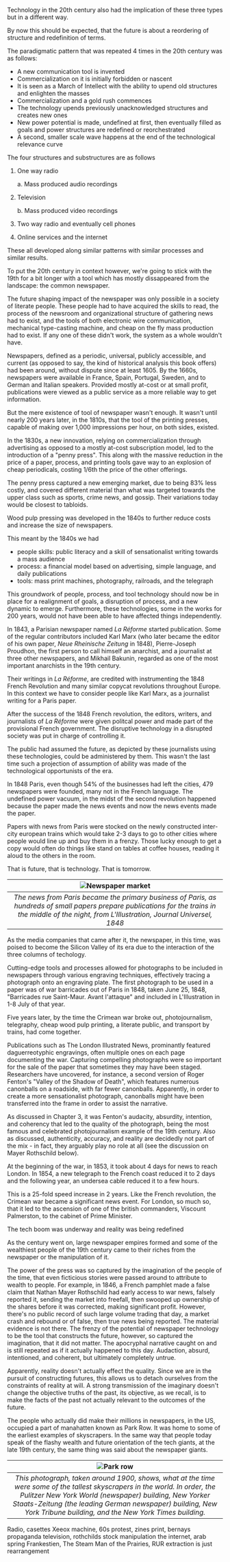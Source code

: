 Technology in the 20th century also had the implication of these three types but in a different way.

By now this should be expected, that the future is about a reordering of structure and redefinition of terms.

The paradigmatic pattern that was repeated 4 times in the 20th century was as follows:

 * A new communication tool is invented
 * Commercialization on it is initially forbidden or nascent
 * It is seen as a March of Intellect with the ability to upend old structures and enlighten the masses
 * Commercialization and a gold rush commences
 * The technology upends previously unacknowledged structures and creates new ones
 * New power potential is made, undefined at first, then eventually filled as goals and power structures are redefined or reorchestrated
 * A second, smaller scale wave happens at the end of the technological relevance curve

The four structures and substructures are as follows

 1. One way radio

    a. Mass produced audio recordings

 2. Television

    b. Mass produced video recordings

 3. Two way radio and eventually cell phones
 4. Online services and the internet

These all developed along similar patterns with similar processes and similar results.

To put the 20th century in context however, we're going to stick with the 19th for a bit longer with a tool which has mostly dissappeared from the landscape: the common newspaper.

The future shaping impact of the newspaper was only possible in a society of literate people. These people had to have acquired the skills to read, the process of the newsroom and organizational structure of gathering news had to exist, and the tools of both electronic wire communication, mechanical type-casting machine, and cheap on the fly mass production had to exist. If any one of these didn't work, the system as a whole wouldn't have.

Newspapers, defined as a periodic, universal, publicly accessible, and current (as opposed to say, the kind of historical analysis this book offers) had been around, without dispute since at least 1605. By the 1660s, newspapers were available in France, Spain, Portugal, Sweden, and to German and Italian speakers. Provided mostly at-cost or at small profit, publications were viewed as a public service as a more reliable way to get information.

But the mere existence of tool of newspaper wasn't enough. It wasn't until nearly 200 years later, in the 1810s, that the tool of the printing presses, capable of making over 1,000 impressions per hour, on both sides, existed.

In the 1830s, a new innovation, relying on commercialization through advertising as opposed to a mostly at-cost subscription model, led to the introduction of a "penny press".  This along with the massive reduction in the price of a paper, process, and printing tools gave way to an explosion of cheap periodicals, costing 1/6th the price of the other offerings.

The penny press captured a new emerging market, due to being 83% less costly, and covered different material than what was targeted towards the upper class such as sports, crime news, and gossip. Their variations today would be closest to tabloids.

Wood pulp pressing was developed in the 1840s to further reduce costs and increase the size of newspapers.

This meant by the 1840s we had 

 * people skills: public literacy and a skill of sensationalist writing towards a mass audience 
 * process: a financial model based on advertising, simple language, and daily publications
 * tools: mass print machines, photography, railroads, and the telegraph

This groundwork of people, process, and tool technology should now be in place for a realignment of goals, a disruption of process, and a new dynamic to emerge. Furthermore, these technologies, some in the works for 200 years, would not have been able to have affected things independently.

In 1843, a Parisian newspaper named *La Réforme* started publication. Some of the regular contributors included Karl Marx (who later became the editor of his own paper, *Neue Rheinische Zeitung* in 1848), Pierre-Joseph Proudhon, the first person to call himself an anarchist, and a journalist at three other newspapers, and Mikhail Bakunin, regarded as one of the most important anarchists in the 19th century.

Their writings in *La Réforme*, are credited with instrumenting the 1848 French Revolution and many similar copycat revolutions throughout Europe. In this context we have to consider people like Karl Marx, as a journalist writing for a Paris paper.

After the success of the 1848 French revolution, the editors, writers, and journalists of *La Réforme* were given politcal power and made part of the provisional French government. The disruptive technology in a disrupted society was put in charge of controlling it. 

The public had assumed the future, as depicted by these journalists using these technologies, could be administered by them.  This wasn't the last time such a projection of assumption of ability was made of the technological opportunists of the era. 

In 1848 Paris, even though 54% of the businesses had left the cities, 479 newspapers were founded, many not in the French language.  The undefined power vacuum, in the midst of the second revolution happened because the paper made the news events and now the news events made the paper.

Papers with news from Paris were stocked on the newly constructed inter-city european trains which would take 2-3 days to go to other cities where people would line up and buy them in a frenzy. Those lucky enough to get a copy would often do things like stand on tables at coffee houses, reading it aloud to the others in the room.

That is future, that is technology. That is tomorrow.

| ![Newspaper market](/assets/newspaper_market.jpg) |
|:--:|
| *The news from Paris became the primary business of Paris, as hundreds of small papers prepare publications for the trains in the middle of the night, from L'Illustration, Journal Universel, 1848* |

As the media companies that came after it, the newspaper, in this time, was poised to become the Silicon Valley of its era due to the interaction of the three columns of techology.

Cutting-edge tools and processes allowed for photographs to be included in newspapers through various engraving techniques, effectively tracing a photograph onto an engraving plate.  The first photograph to be used in a paper was of war barricades out of Paris in 1848, taken June 25, 1848, "Barricades rue Saint-Maur. Avant l'attaque" and included in L'Illustration in 1-8 July of that year.

Five years later, by the time the Crimean war broke out, photojournalism, telegraphy, cheap wood pulp printing, a literate public, and transport by trains, had come together.

Publications such as The London Illustrated News, prominantly featured daguerreotyphic engravings, often multiple ones on each page documenting the war. Capturing compelling photographs were so important for the sale of the paper that sometimes they may have been staged. Researchers have uncovered, for instance, a second version of Roger Fenton's "Valley of the Shadow of Death", which features numerous canonballs on a roadside, with far fewer canonballs.  Apparently, in order to create a more sensationalist photograph, canonballs might have been transferred into the frame in order to assist the narrative.

As discussed in Chapter 3, it was Fenton's audacity, absurdity, intention, and coherency that led to the quality of the photograph, being the most famous and celebrated photojournalism example of the 19th century. Also as discussed, authenticity, accuracy, and reality are decidedly not part of the mix - in fact, they arguably play no role at all (see the discussion on Mayer Rothschild below).

At the beginning of the war, in 1853, it took about 4 days for news to reach London. In 1854, a new telegraph to the French coast reduced it to 2 days and the following year, an undersea cable reduced it to a few hours.  

This is a 25-fold speed increase in 2 years. Like the French revolution, the Crimean war became a significant news event.  For London, so much so, that it led to the ascension of one of the british commanders, Viscount Palmerston, to the cabinet of Prime Minister.

The tech boom was underway and reality was being redefined

As the century went on, large newspaper empires formed and some of the wealthiest people of the 19th century came to their riches from the newspaper or the manipulation of it.

The power of the press was so captured by the imagination of the people of the time, that even ficticious stories were passed around to attribute to wealth to people.  For example, in 1846, a French pamphlet made a false claim that Nathan Mayer Rothschild had early access to war news, falsely reported it, sending the market into freefall, then swooped up ownership of the shares before it was corrected, making significant profit.  However, there's no public record of such large volume trading that day, a market crash and rebound or of false, then true news being reported.  The material evidence is not there.  The frenzy of the potential of newspaper technology to be the tool that constructs the future, however, so captured the imagination, that it did not matter.  The apocryphal narrative caught on and is still repeated as if it actually happened to this day.  Audaction, absurd, intentioned, and coherent, but ultimately completely untrue.  

Apparently, reality doesn't actually effect the quality. Since we are in the pursuit of constructing futures, this allows us to detach ourselves from the constraints of reality at will. A strong transmission of the imaginary doesn't change the objective truths of the past, its objective, as we recall, is to make the facts of the past not actually relevant to the outcomes of the future.

The people who actually did make their millions in newspapers, in the US, occupied a part of manahatten known as Park Row.
It was home to some of the earliest examples of skyscrapers. In the same way that people today speak of the flashy wealth and future orientation of the tech giants, at the late 19th century, the same thing was said about the newspaper giants.

| ![Park row](/assets/park_row.jpg) |
|:--:|
| *This photograph, taken around 1900, shows, what at the time were some of the tallest skyscrapers in the world. In order, the Pulitzer New York World (newspaper) building, New Yorker Staats-Zeitung (the leading German newspaper) building, New York Tribune building, and the New York Times building.* |


Radio, casettes
Xeeox machine, 60s protest, zines
print, bernays propaganda
television, rothchilds stock manipulation
the internet, arab spring
Frankestien, The Steam Man of the Prairies, RUR 
extraction is just rearrangement
